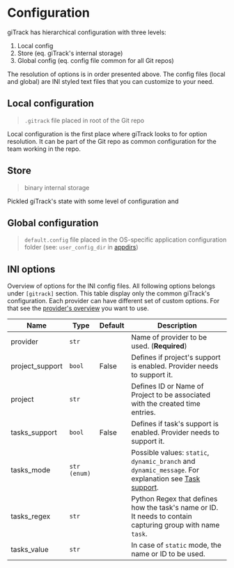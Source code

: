 # Configuration

giTrack has hierarchical configuration with three levels: 

1. Local config 
2. Store (eq. giTrack's internal storage)
3. Global config (eq. config file common for all Git repos)

The resolution of options is in order presented above. 
The config files (local and global) are INI styled text files that you can customize to your need.

## Local configuration

> `.gitrack` file placed in root of the Git repo

Local configuration is the first place where giTrack looks to for option resolution. It can be part of the Git repo
as common configuration for the team working in the repo.

## Store

> binary internal storage

Pickled giTrack's state with some level of configuration and 

## Global configuration

> `default.config` file placed in the OS-specific application configuration folder (see: `user_config_dir` in [appdirs](https://github.com/ActiveState/appdirs))

## INI options

Overview of options for the INI config files. All following options belongs under `[gitrack]` section.
This table display only the common giTrack's configuration. Each provider
can have different set of custom options. For that see the [provider's overview](./providers.md) you want to use.

| Name | Type | Default | Description |
| -----|----- |-------- | ----------- |
| provider | `str` | | Name of provider to be used. (**Required**) |
| project_support | `bool` | False | Defines if project's support is enabled. Provider needs to support it. |
| project | `str` | | Defines ID or Name of Project to be associated with the created time entries. |
| tasks_support | `bool` | False | Defines if task's support is enabled. Provider needs to support it. |
| tasks_mode | `str (enum)` | |  Possible values: `static`, `dynamic_branch` and `dynamic_message`. For explanation see [Task support](./usage.md#task-support). |
| tasks_regex | `str` | | Python Regex that defines how the task's name or ID. It needs to contain capturing group with name `task`. |
| tasks_value | `str` | | In case of `static` mode, the name or ID to be used. |
